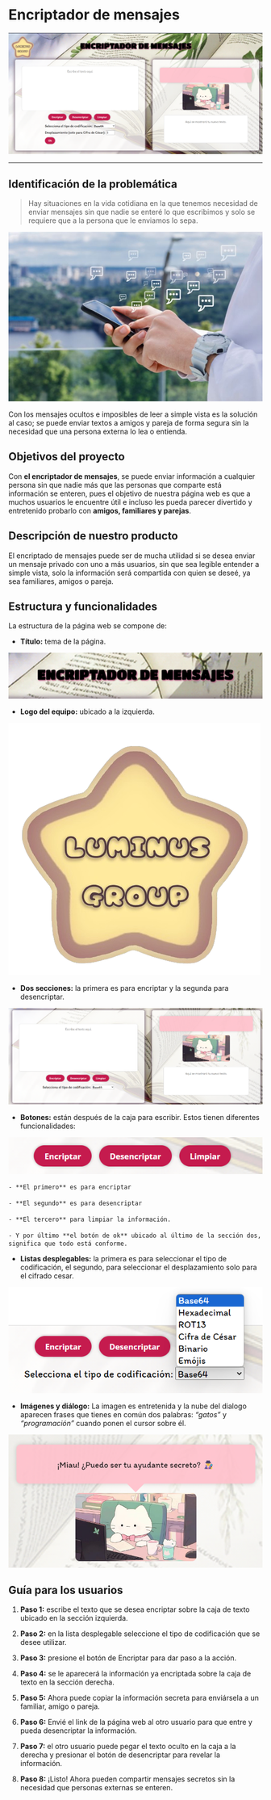 
# Encriptador de mensajes 

![Proyecto de encriptador](./assets/img/Captura%20de%20pantalla%202024-08-19%20174607.png "Encriptador de menzajes")

---

## Identificación de la problemática

>Hay situaciones en la vida cotidiana en la que tenemos necesidad de enviar mensajes sin que nadie se enteré lo que escribimos y solo se requiere que a la persona que le enviamos lo sepa. 

![Mensajes cotidianos](./assets/img/mensajes.jpg "Mensajes cotidianos")

Con los mensajes ocultos e imposibles de leer a simple vista es la solución al caso; se puede enviar textos a amigos y pareja de forma segura sin la necesidad que una persona externa lo lea o entienda.

## Objetivos del proyecto 

Con **el encriptador de mensajes**, se puede enviar información a cualquier persona sin que nadie más que las personas que comparte está información se enteren, pues el objetivo de nuestra página web es que a muchos usuarios le encuentre útil e incluso les pueda parecer divertido y entretenido probarlo con **amigos, familiares y parejas**.

## Descripción de nuestro producto 

El encriptado de mensajes puede ser de mucha utilidad si se desea enviar un mensaje privado con uno a más usuarios, sin que sea legible entender a simple vista, solo la información será compartida con quien se deseé, ya sea familiares, amigos o pareja.

## Estructura y funcionalidades 

La estructura de la página web se compone de:

- **Título:** tema de la página.

![Titulo](./assets/img/titulo.png "Encriptador de menzajes")

- **Logo del equipo:** ubicado a la izquierda.

![Logo](./assets/img/logo-removebg-preview.png "Logo")

- **Dos secciones:** la primera es para encriptar y la segunda para desencriptar.

![Secciones](./assets/img/secciones.png "secciones")

- **Botones:** están después de la caja para escribir. Estos tienen diferentes funcionalidades:

![Botones](./assets/img/botones.png "Botones")

    - **El primero** es para encriptar
    
    - **El segundo** es para desencriptar
    
    - **El tercero** para limpiar la información. 
    
    - Y por último **el botón de ok** ubicado al último de la sección dos, significa que todo está conforme.

- **Listas desplegables:** la primera es para seleccionar el tipo de codificación, el segundo, para seleccionar el desplazamiento solo para el cifrado cesar.

![Listas](./assets/img/lista.png "listas")

- **Imágenes y diálogo:** La imagen es entretenida y la nube del dialogo aparecen frases que tienes en común dos palabras: *“gatos”* y *“programación”* cuando ponen el cursor sobre él.

![Gato y mensaje](./assets/img/mensaje%20gato.png "Menzaje y gato")

## Guía para los usuarios

1. **Paso 1:** escribe el texto que se desea encriptar sobre la caja de texto ubicado en la sección izquierda. 

2. **Paso 2:** en la lista desplegable seleccione el tipo de codificación que se desee utilizar.

3. **Paso 3:** presione el botón de Encriptar para dar paso a la acción.

4. **Paso 4:** se le aparecerá la información ya encriptada sobre la caja de texto en la sección derecha.

5. **Paso 5:** Ahora puede copiar la información secreta para enviársela a un familiar, amigo o pareja. 

6. **Paso 6:** Envié el link de la página web al otro usuario para que entre y pueda desencriptar la información.

7. **Paso 7:** el otro usuario puede pegar el texto oculto en la caja a la derecha y presionar el botón de desencriptar para revelar la información.

8. **Paso 8:** ¡Listo! Ahora pueden compartir mensajes secretos sin la necesidad que personas externas se enteren.

